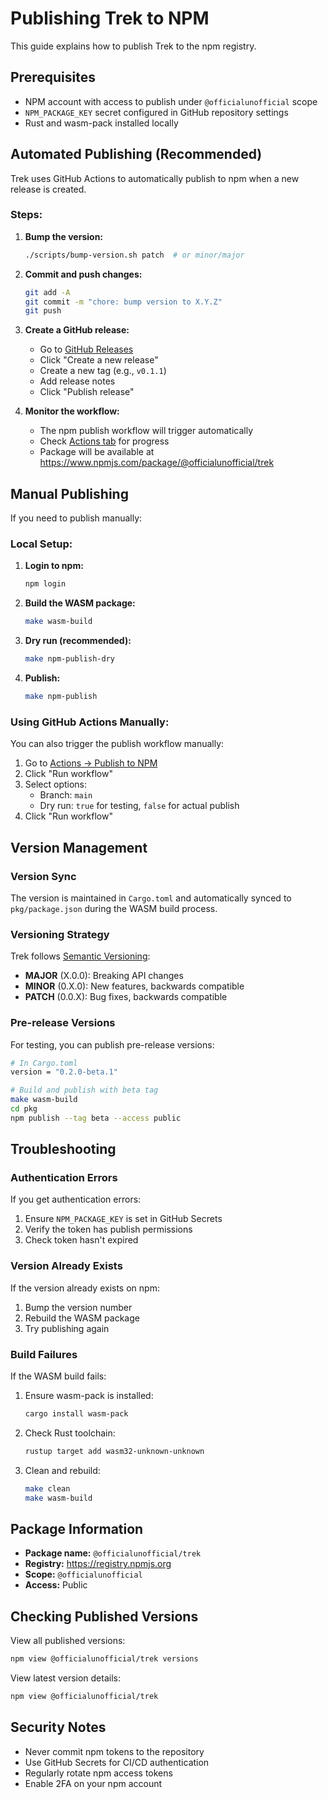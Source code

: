 # Publishing Trek to NPM

This guide explains how to publish Trek to the npm registry.

## Prerequisites

- NPM account with access to publish under `@officialunofficial` scope
- `NPM_PACKAGE_KEY` secret configured in GitHub repository settings
- Rust and wasm-pack installed locally

## Automated Publishing (Recommended)

Trek uses GitHub Actions to automatically publish to npm when a new release is created.

### Steps:

1. **Bump the version:**
   ```bash
   ./scripts/bump-version.sh patch  # or minor/major
   ```

2. **Commit and push changes:**
   ```bash
   git add -A
   git commit -m "chore: bump version to X.Y.Z"
   git push
   ```

3. **Create a GitHub release:**
   - Go to [GitHub Releases](https://github.com/officialunofficial/trek/releases)
   - Click "Create a new release"
   - Create a new tag (e.g., `v0.1.1`)
   - Add release notes
   - Click "Publish release"

4. **Monitor the workflow:**
   - The npm publish workflow will trigger automatically
   - Check [Actions tab](https://github.com/officialunofficial/trek/actions) for progress
   - Package will be available at https://www.npmjs.com/package/@officialunofficial/trek

## Manual Publishing

If you need to publish manually:

### Local Setup:

1. **Login to npm:**
   ```bash
   npm login
   ```

2. **Build the WASM package:**
   ```bash
   make wasm-build
   ```

3. **Dry run (recommended):**
   ```bash
   make npm-publish-dry
   ```

4. **Publish:**
   ```bash
   make npm-publish
   ```

### Using GitHub Actions Manually:

You can also trigger the publish workflow manually:

1. Go to [Actions → Publish to NPM](https://github.com/officialunofficial/trek/actions/workflows/npm-publish.yml)
2. Click "Run workflow"
3. Select options:
   - Branch: `main`
   - Dry run: `true` for testing, `false` for actual publish
4. Click "Run workflow"

## Version Management

### Version Sync

The version is maintained in `Cargo.toml` and automatically synced to `pkg/package.json` during the WASM build process.

### Versioning Strategy

Trek follows [Semantic Versioning](https://semver.org/):

- **MAJOR** (X.0.0): Breaking API changes
- **MINOR** (0.X.0): New features, backwards compatible
- **PATCH** (0.0.X): Bug fixes, backwards compatible

### Pre-release Versions

For testing, you can publish pre-release versions:

```bash
# In Cargo.toml
version = "0.2.0-beta.1"

# Build and publish with beta tag
make wasm-build
cd pkg
npm publish --tag beta --access public
```

## Troubleshooting

### Authentication Errors

If you get authentication errors:

1. Ensure `NPM_PACKAGE_KEY` is set in GitHub Secrets
2. Verify the token has publish permissions
3. Check token hasn't expired

### Version Already Exists

If the version already exists on npm:

1. Bump the version number
2. Rebuild the WASM package
3. Try publishing again

### Build Failures

If the WASM build fails:

1. Ensure wasm-pack is installed:
   ```bash
   cargo install wasm-pack
   ```

2. Check Rust toolchain:
   ```bash
   rustup target add wasm32-unknown-unknown
   ```

3. Clean and rebuild:
   ```bash
   make clean
   make wasm-build
   ```

## Package Information

- **Package name:** `@officialunofficial/trek`
- **Registry:** https://registry.npmjs.org
- **Scope:** `@officialunofficial`
- **Access:** Public

## Checking Published Versions

View all published versions:

```bash
npm view @officialunofficial/trek versions
```

View latest version details:

```bash
npm view @officialunofficial/trek
```

## Security Notes

- Never commit npm tokens to the repository
- Use GitHub Secrets for CI/CD authentication
- Regularly rotate npm access tokens
- Enable 2FA on your npm account